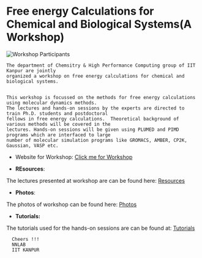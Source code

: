 # Free energy Calculations for Chemical and Biological Systems(A Workshop)



![Workshop Participants](https://photos.google.com/share/AF1QipO1mvbBSyV_jFhgwfcvBfGRBqRo9rZLLJHc7o8PhSLkcri3bXAsiFLb6UrnTNBFjg/photo/AF1QipPF8WDfK9VXINQ6KobfYnC0d7CqytOqf9rdSQjZ?key=N2lnaVIyX1RWMDVqSkpvMHlvSmctMjkyTnZCNGln)



    The department of Chemsitry & High Performance Computing group of IIT Kanpur are jointly 
    organized a workshop on free energy calculations for chemical and biological systems.
    
    
    This workshop is focussed on the methods for free energy calculations using molecular dynamics methods.
    The lectures and hands-on sessions by the experts are directed to train Ph.D. students and postdoctoral 
    fellows in free energy calculations.  Theoretical background of various methods will be covered in the 
    lectures. Hands-on sessions will be given using PLUMED and PIMD programs which are interfaced to large 
    number of molecular simulation programs like GROMACS, AMBER, CP2K, Gaussian, VASP etc.
    
   
* Website for Workshop:
[Click me for Workshop](https://sites.google.com/view/freeenergy-chembio/home)


* **REsources**:

The lectures presented at workshop are can be found here: [Resources](https://sites.google.com/view/freeenergy-chembio/resources)

* **Photos**:

 The photos of workshop can be found here: [Photos](https://photos.google.com/share/AF1QipO1mvbBSyV_jFhgwfcvBfGRBqRo9rZLLJHc7o8PhSLkcri3bXAsiFLb6UrnTNBFjg?key=N2lnaVIyX1RWMDVqSkpvMHlvSmctMjkyTnZCNGln)
 
 * **Tutorials:**
 
 The tutorials used for the hands-on sessions are can be found at: [Tutorials](https://sites.google.com/view/the-nnn-group/tutorials)
 
 
 
      Cheers !!!
      NNLAB
      IIT KANPUR
